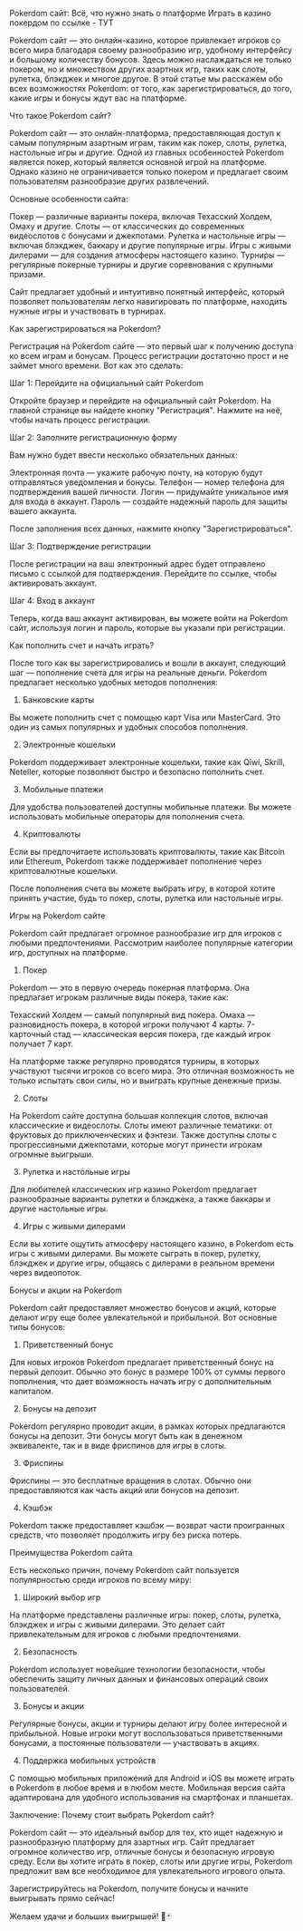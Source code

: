 Pokerdom сайт: Всё, что нужно знать о платформе
Играть в казино покердом по ссылке - ТУТ

Pokerdom сайт — это онлайн-казино, которое привлекает игроков со всего мира благодаря своему разнообразию игр, удобному интерфейсу и большому количеству бонусов. Здесь можно наслаждаться не только покером, но и множеством других азартных игр, таких как слоты, рулетка, блэкджек и многое другое. В этой статье мы расскажем обо всех возможностях Pokerdom: от того, как зарегистрироваться, до того, какие игры и бонусы ждут вас на платформе.

Что такое Pokerdom сайт?

Pokerdom сайт — это онлайн-платформа, предоставляющая доступ к самым популярным азартным играм, таким как покер, слоты, рулетка, настольные игры и другие. Одной из главных особенностей Pokerdom является покер, который является основной игрой на платформе. Однако казино не ограничивается только покером и предлагает своим пользователям разнообразие других развлечений.

Основные особенности сайта:

Покер — различные варианты покера, включая Техасский Холдем, Омаху и другие.
Слоты — от классических до современных видеослотов с бонусами и джекпотами.
Рулетка и настольные игры — включая блэкджек, баккару и другие популярные игры.
Игры с живыми дилерами — для создания атмосферы настоящего казино.
Турниры — регулярные покерные турниры и другие соревнования с крупными призами.

Сайт предлагает удобный и интуитивно понятный интерфейс, который позволяет пользователям легко навигировать по платформе, находить нужные игры и участвовать в турнирах.

Как зарегистрироваться на Pokerdom?

Регистрация на Pokerdom сайте — это первый шаг к получению доступа ко всем играм и бонусам. Процесс регистрации достаточно прост и не займет много времени. Вот как это сделать:

Шаг 1: Перейдите на официальный сайт Pokerdom

Откройте браузер и перейдите на официальный сайт Pokerdom. На главной странице вы найдете кнопку "Регистрация". Нажмите на неё, чтобы начать процесс регистрации.

Шаг 2: Заполните регистрационную форму

Вам нужно будет ввести несколько обязательных данных:

Электронная почта — укажите рабочую почту, на которую будут отправляться уведомления и бонусы.
Телефон — номер телефона для подтверждения вашей личности.
Логин — придумайте уникальное имя для входа в аккаунт.
Пароль — создайте надежный пароль для защиты вашего аккаунта.

После заполнения всех данных, нажмите кнопку "Зарегистрироваться".

Шаг 3: Подтверждение регистрации

После регистрации на ваш электронный адрес будет отправлено письмо с ссылкой для подтверждения. Перейдите по ссылке, чтобы активировать аккаунт.

Шаг 4: Вход в аккаунт

Теперь, когда ваш аккаунт активирован, вы можете войти на Pokerdom сайт, используя логин и пароль, которые вы указали при регистрации.

Как пополнить счет и начать играть?

После того как вы зарегистрировались и вошли в аккаунт, следующий шаг — пополнение счета для игры на реальные деньги. Pokerdom предлагает несколько удобных методов пополнения:

1. Банковские карты

Вы можете пополнить счет с помощью карт Visa или MasterCard. Это один из самых популярных и удобных способов пополнения.

2. Электронные кошельки

Pokerdom поддерживает электронные кошельки, такие как Qiwi, Skrill, Neteller, которые позволяют быстро и безопасно пополнить счет.

3. Мобильные платежи

Для удобства пользователей доступны мобильные платежи. Вы можете использовать мобильные операторы для пополнения счета.

4. Криптовалюты

Если вы предпочитаете использовать криптовалюты, такие как Bitcoin или Ethereum, Pokerdom также поддерживает пополнение через криптовалютные кошельки.

После пополнения счета вы можете выбрать игру, в которой хотите принять участие, будь то покер, слоты, рулетка или настольные игры.

Игры на Pokerdom сайте

Pokerdom сайт предлагает огромное разнообразие игр для игроков с любыми предпочтениями. Рассмотрим наиболее популярные категории игр, доступных на платформе.

1. Покер

Pokerdom — это в первую очередь покерная платформа. Она предлагает игрокам различные виды покера, такие как:

Техасский Холдем — самый популярный вид покера.
Омаха — разновидность покера, в которой игроки получают 4 карты.
7-карточный стад — классическая версия покера, где каждый игрок получает 7 карт.

На платформе также регулярно проводятся турниры, в которых участвуют тысячи игроков со всего мира. Это отличная возможность не только испытать свои силы, но и выиграть крупные денежные призы.

2. Слоты

На Pokerdom сайте доступна большая коллекция слотов, включая классические и видеослоты. Слоты имеют различные тематики: от фруктовых до приключенческих и фэнтези. Также доступны слоты с прогрессивными джекпотами, которые могут принести игрокам огромные выигрыши.

3. Рулетка и настольные игры

Для любителей классических игр казино Pokerdom предлагает разнообразные варианты рулетки и блэкджека, а также баккары и другие настольные игры.

4. Игры с живыми дилерами

Если вы хотите ощутить атмосферу настоящего казино, в Pokerdom есть игры с живыми дилерами. Вы можете сыграть в покер, рулетку, блэкджек и другие игры, общаясь с дилерами в реальном времени через видеопоток.

Бонусы и акции на Pokerdom

Pokerdom сайт предоставляет множество бонусов и акций, которые делают игру еще более увлекательной и прибыльной. Вот основные типы бонусов:

1. Приветственный бонус

Для новых игроков Pokerdom предлагает приветственный бонус на первый депозит. Обычно это бонус в размере 100% от суммы первого пополнения, что дает возможность начать игру с дополнительным капиталом.

2. Бонусы на депозит

Pokerdom регулярно проводит акции, в рамках которых предлагаются бонусы на депозит. Эти бонусы могут быть как в денежном эквиваленте, так и в виде фриспинов для игры в слоты.

3. Фриспины

Фриспины — это бесплатные вращения в слотах. Обычно они предоставляются как часть акций или бонусов на депозит.

4. Кэшбэк

Pokerdom также предоставляет кэшбэк — возврат части проигранных средств, что позволяет продолжить игру без риска потерь.

Преимущества Pokerdom сайта

Есть несколько причин, почему Pokerdom сайт пользуется популярностью среди игроков по всему миру:

1. Широкий выбор игр

На платформе представлены различные игры: покер, слоты, рулетка, блэкджек и игры с живыми дилерами. Это делает сайт привлекательным для игроков с любыми предпочтениями.

2. Безопасность

Pokerdom использует новейшие технологии безопасности, чтобы обеспечить защиту личных данных и финансовых операций своих пользователей.

3. Бонусы и акции

Регулярные бонусы, акции и турниры делают игру более интересной и прибыльной. Новые игроки могут воспользоваться приветственными бонусами, а постоянные пользователи — участвовать в акциях.

4. Поддержка мобильных устройств

С помощью мобильных приложений для Android и iOS вы можете играть в Pokerdom в любое время и в любом месте. Мобильная версия сайта адаптирована для удобного использования на смартфонах и планшетах.

Заключение: Почему стоит выбрать Pokerdom сайт?

Pokerdom сайт — это идеальный выбор для тех, кто ищет надежную и разнообразную платформу для азартных игр. Сайт предлагает огромное количество игр, отличные бонусы и безопасную игровую среду. Если вы хотите играть в покер, слоты или другие игры, Pokerdom предложит вам все необходимое для увлекательного игрового опыта.

Зарегистрируйтесь на Pokerdom, получите бонусы и начните выигрывать прямо сейчас!

Желаем удачи и больших выигрышей! 🎰🃏




